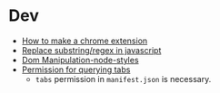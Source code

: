 # Dev

+ [How to make a chrome extension](https://c9to5google.com/2015/06/14/how-to-make-a-chrome-extensions/)
+ [Replace substring/regex in javascript](https://c9to5google.com/2015/06/14/how-to-make-a-chrome-extensions/)
+ [Dom Manipulation-node-styles](https://medium.com/swlh/dom-manipulation-node-styles-and-text-nodes-677921af440a)
+ [Permission for querying tabs](https://developer.chrome.com/docs/extensions/reference/tabs/)
  * `tabs` permission in `manifest.json` is necessary.

